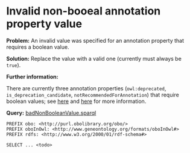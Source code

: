 # Invalid non-booeal annotation property value

**Problem:** An invalid value was specified for an annotation property that requires a boolean value.

**Solution:** Replace the value with a valid one (currently must always be ```true```).

**Further information:**

There are currently three annotation properties (```owl:deprecated```, ```is_deprecation_candidate```, ```notRecommendedForAnnotation```) that require boolean values; see [here](https://edamontologydocs.readthedocs.io/en/latest/developers_guide.html#deprecating-concepts) and [here](https://edamontologydocs.readthedocs.io/en/latest/developers_guide.html#optional-attributes) for more information.


**Query:** [badNonBooleanValue.sparql](https://github.com/edamontology/edamverify/blob/master/queries/badNonBooleanValue.sparql)

```sparql
PREFIX obo: <http://purl.obolibrary.org/obo/>
PREFIX oboInOwl: <http://www.geneontology.org/formats/oboInOwl#>
PREFIX rdfs: <http://www.w3.org/2000/01/rdf-schema#>

SELECT ... <todo>
```
